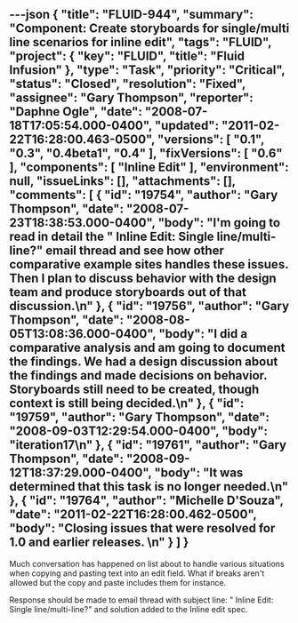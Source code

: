 ---json
{
  "title": "FLUID-944",
  "summary": "Component: Create storyboards for single/multi line scenarios for inline edit",
  "tags": "FLUID",
  "project": {
    "key": "FLUID",
    "title": "Fluid Infusion"
  },
  "type": "Task",
  "priority": "Critical",
  "status": "Closed",
  "resolution": "Fixed",
  "assignee": "Gary Thompson",
  "reporter": "Daphne Ogle",
  "date": "2008-07-18T17:05:54.000-0400",
  "updated": "2011-02-22T16:28:00.463-0500",
  "versions": [
    "0.1",
    "0.3",
    "0.4beta1",
    "0.4"
  ],
  "fixVersions": [
    "0.6"
  ],
  "components": [
    "Inline Edit"
  ],
  "environment": null,
  "issueLinks": [],
  "attachments": [],
  "comments": [
    {
      "id": "19754",
      "author": "Gary Thompson",
      "date": "2008-07-23T18:38:53.000-0400",
      "body": "I'm going to read in detail the \" Inline Edit: Single line/multi-line?\" email thread and see how other comparative example sites handles these issues.  Then I plan to discuss behavior with the design team and produce storyboards out of that discussion.\n"
    },
    {
      "id": "19756",
      "author": "Gary Thompson",
      "date": "2008-08-05T13:08:36.000-0400",
      "body": "I did a comparative analysis and am going to document the findings.  We had a design discussion about the findings and made decisions on behavior. Storyboards still need to be created, though context is still being decided.\n"
    },
    {
      "id": "19759",
      "author": "Gary Thompson",
      "date": "2008-09-03T12:29:54.000-0400",
      "body": "iteration17\n"
    },
    {
      "id": "19761",
      "author": "Gary Thompson",
      "date": "2008-09-12T18:37:29.000-0400",
      "body": "It was determined that this task is no longer needed.\n"
    },
    {
      "id": "19764",
      "author": "Michelle D'Souza",
      "date": "2011-02-22T16:28:00.462-0500",
      "body": "Closing issues that were resolved for 1.0 and earlier releases.&#x20;\n"
    }
  ]
}
---
Much conversation has happened on list about to handle various situations when copying and pasting text into an edit field.  What if breaks aren't allowed but the copy and paste includes them for instance.

Response should be made to email thread with subject line:  " Inline Edit: Single line/multi-line?" and solution added to the Inline edit spec.

        